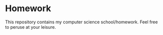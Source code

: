 # Homework
This repository contains my computer science school/homework. Feel free to peruse at your leisure.
